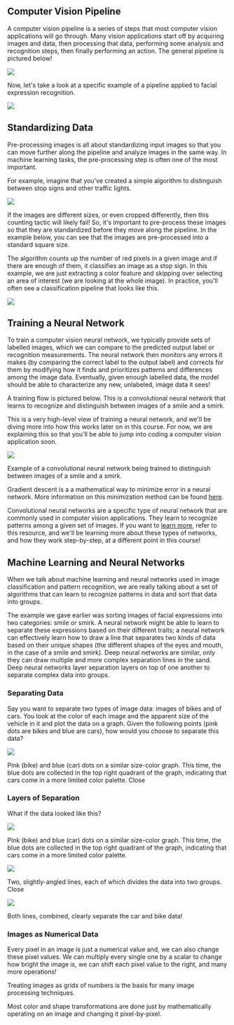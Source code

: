 ## Computer Vision Pipeline

A computer vision pipeline is a series of steps that most computer vision applications will go through. Many vision applications start off by acquiring images and data, then processing that data, performing some analysis and recognition steps, then finally performing an action. The general pipeline is pictured below!

<img src="/Visual Representations/CV_Pipeline_001.png" align="center"/></p>

Now, let's take a look at a specific example of a pipeline applied to facial expression recognition.

<img src="/Visual Representations/CV_Pipeline_002.png" align="center"/></p>

## Standardizing Data

Pre-processing images is all about standardizing input images so that you can move further along the pipeline and analyze images in the same way. In machine learning tasks, the pre-processing step is often one of the most important.

For example, imagine that you've created a simple algorithm to distinguish between stop signs and other traffic lights.

<img src="/Visual Representations/CV_Pipeline_003.png" align="center"/></p>

If the images are different sizes, or even cropped differently, then this counting tactic will likely fail! So, it's important to pre-process these images so that they are standardized before they move along the pipeline. In the example below, you can see that the images are pre-processed into a standard square size.

The algorithm counts up the number of red pixels in a given image and if there are enough of them, it classifies an image as a stop sign. In this example, we are just extracting a color feature and skipping over selecting an area of interest (we are looking at the whole image). In practice, you'll often see a classification pipeline that looks like this.

<img src="/Visual Representations/CV_Pipeline_004.png" align="center"/></p>

## Training a Neural Network

To train a computer vision neural network, we typically provide sets of labelled images, which we can compare to the predicted output label or recognition measurements. The neural network then monitors any errors it makes (by comparing the correct label to the output label) and corrects for them by modifying how it finds and prioritizes patterns and differences among the image data. Eventually, given enough labelled data, the model should be able to characterize any new, unlabeled, image data it sees!

A training flow is pictured below. This is a convolutional neural network that learns to recognize and distinguish between images of a smile and a smirk.

This is a very high-level view of training a neural network, and we'll be diving more into how this works later on in this course. For now, we are explaining this so that you'll be able to jump into coding a computer vision application soon.

<img src="/Visual Representations/CV_Pipeline_005.png" align="center"/></p>

Example of a convolutional neural network being trained to distinguish between images of a smile and a smirk.

Gradient descent is a a mathematical way to minimize error in a neural network. More information on this minimization method can be found [here](https://en.wikipedia.org/wiki/Gradient_descent).

Convolutional neural networks are a specific type of neural network that are commonly used in computer vision applications. They learn to recognize patterns among a given set of images. If you want to [learn more](https://ujjwalkarn.me/2016/08/11/intuitive-explanation-convnets/), refer to this resource, and we'll be learning more about these types of networks, and how they work step-by-step, at a different point in this course!

## Machine Learning and Neural Networks

When we talk about machine learning and neural networks used in image classification and pattern recognition, we are really talking about a set of algorithms that can learn to recognize patterns in data and sort that data into groups.

The example we gave earlier was sorting images of facial expressions into two categories: smile or smirk. A neural network might be able to learn to separate these expressions based on their different traits; a neural network can effectively learn how to draw a line that separates two kinds of data based on their unique shapes (the different shapes of the eyes and mouth, in the case of a smile and smirk). Deep neural networks are similar, only they can draw multiple and more complex separation lines in the sand. Deep neural networks layer separation layers on top of one another to separate complex data into groups.

### Separating Data
Say you want to separate two types of image data: images of bikes and of cars. You look at the color of each image and the apparent size of the vehicle in it and plot the data on a graph. Given the following points (pink dots are bikes and blue are cars), how would you choose to separate this data?

<img src="/Visual Representations/CV_Pipeline_006.png" align="center"/></p> 

Pink (bike) and blue (car) dots on a similar size-color graph. This time, the blue dots are collected in the top right quadrant of the graph, indicating that cars come in a more limited color palette.
Close

### Layers of Separation

What if the data looked like this?

<img src="/Visual Representations/CV_Pipeline_007.png" align="center"/></p>

Pink (bike) and blue (car) dots on a similar size-color graph. This time, the blue dots are collected in the top right quadrant of the graph, indicating that cars come in a more limited color palette.

<img src="/Visual Representations/CV_Pipeline_008.png" align="center"/></p>

Two, slightly-angled lines, each of which divides the data into two groups.
Close

<img src="/Visual Representations/CV_Pipeline_009.png" align="center"/></p>

Both lines, combined, clearly separate the car and bike data!

### Images as Numerical Data
Every pixel in an image is just a numerical value and, we can also change these pixel values. We can multiply every single one by a scalar to change how bright the image is, we can shift each pixel value to the right, and many more operations!

Treating images as grids of numbers is the basis for many image processing techniques.

Most color and shape transformations are done just by mathematically operating on an image and changing it pixel-by-pixel.
